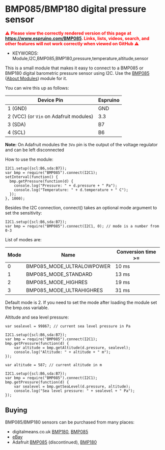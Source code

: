 <!--- Copyright (c) 2014 Lars Toft Jacobsen. See the file LICENSE for copying permission. -->
BMP085/BMP180 digital pressure sensor
================================

<span style="color:red">:warning: **Please view the correctly rendered version of this page at https://www.espruino.com/BMP085. Links, lists, videos, search, and other features will not work correctly when viewed on GitHub** :warning:</span>

* KEYWORDS: Module,I2C,BMP085,BMP180,pressure,temperature,altitude,sensor

This is a small module that makes it easy to connect to a BMP085 or BMP180 digital barometric pressure sensor using I2C.
Use the [BMP085](/modules/BMP085.js) ([About Modules](/Modules)) module for it.

You can wire this up as follows:

| Device Pin | Espruino |
| ---------- | -------- |
| 1 (GND)    | GND      |
| 2 (VCC) (or `Vin` on Adafruit modules)    | 3.3      |
| 3 (SDA)    | B7       |
| 4 (SCL)    | B6       |

**Note:** On Adafruit modules the `3Vo` pin is the output of the voltage regulator and can be left disconnected

How to use the module:

```
I2C1.setup({scl:B6,sda:B7});
var bmp = require("BMP085").connect(I2C1);
setInterval(function() {
  bmp.getPressure(function(d) {
    console.log("Pressure: " + d.pressure + " Pa");
    console.log("Temperature: " + d.temperature + " C");
  });
}, 1000);
```

Besides the I2C connection, connect() takes an optional mode argument to set the sensitivity:

```
I2C1.setup({scl:B6,sda:B7});
var bmp = require("BMP085").connect(I2C1, 0); // mode is a number from 0-3
```

List of modes are:

| Mode | Name                       | Conversion time >= |
| ---- | -------------------------- | ------------------ |
| 0    | BMP085_MODE_ULTRALOWPOWER  | 10 ms              |
| 1    | BMP085_MODE_STANDARD       | 13 ms              |
| 2    | BMP085_MODE_HIGHRES        | 19 ms              |
| 3    | BMP085_MODE_ULTRAHIGHRES   | 31 ms              |

Default mode is 2. If you need to set the mode after loading the module set the bmp.oss variable.

Altitude and sea level pressure:

```
var sealevel = 99867; // current sea level pressure in Pa

I2C1.setup({scl:B6,sda:B7});
var bmp = require("BMP085").connect(I2C1);
bmp.getPressure(function(d) {
    var altitude = bmp.getAltitude(d.pressure, sealevel);
    console.log("Altitude: " + altitude + " m");
});
```

```
var altitude = 587; // current altitude in m

I2C1.setup({scl:B6,sda:B7});
var bmp = require("BMP085").connect(I2C1);
bmp.getPressure(function(d) {
    var sealevel = bmp.getSeaLevel(d.pressure, altitude);
    console.log("Sea level pressure: " + sealevel + " Pa");
});
```

Buying
-----

BMP085/BMP180 sensors can be purchased from many places:

* digitalmeans.co.uk [BMP180](https://digitalmeans.co.uk/shop/index.php?route=product/search&tag=bmp180), [BMP085](https://digitalmeans.co.uk/shop/index.php?route=product/search&tag=bmp085)
* [eBay](http://www.ebay.com/sch/i.html?_nkw=BMP180&_sacat=92074)
* Adafruit [BMP085](http://www.adafruit.com/products/391) (discontinued), [BMP180](http://www.adafruit.com/products/1603)


